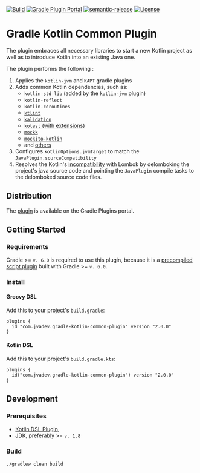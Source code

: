 [![Build](https://github.com/jvadev/gradle-kotlin-common-plugin/workflows/Build/badge.svg)](https://github.com/jvadev/gradle-kotlin-common-plugin/actions?query=workflow%3ABuild+branch%3Amaster)
[![Gradle Plugin Portal](https://img.shields.io/maven-metadata/v?label=Gradle%20Plugin%20Portal&logo=gradle&logoColor=blue&metadataUrl=https%3A%2F%2Fplugins.gradle.org%2Fm2%2Fcom%2Fjvadev%2Fgradle-kotlin-common-plugin%2Fcom.jvadev.gradle-kotlin-common-plugin.gradle.plugin%2Fmaven-metadata.xml)](https://plugins.gradle.org/plugin/com.jvadev.gradle-kotlin-common-plugin)
[![semantic-release](https://img.shields.io/badge/%20%20%F0%9F%93%A6%F0%9F%9A%80-semantic--release-e10079.svg)](https://github.com/jvadev/gradle-kotlin-common-plugin/actions?query=workflow%3ARelease)
[![License](https://img.shields.io/github/license/jvadev/gradle-kotlin-common-plugin)](https://github.com/jvadev/gradle-kotlin-common-plugin/blob/master/LICENSE)

# Gradle Kotlin Common Plugin

The plugin embraces all necessary libraries to start a new Kotlin project as well as to introduce Kotlin into an existing Java one. 

The plugin performs the following :

1. Applies the `kotlin-jvm` and `KAPT` gradle plugins
2. Adds common Kotlin dependencies, such as:
    - `kotlin std lib` (added by the `kotlin-jvm` plugin)
    - `kotlin-reflect`
    - `kotlin-coroutines`
    - [`ktlint`](https://github.com/pinterest/ktlint)
    - [`kalidation`](https://github.com/rcapraro/kalidation)
    - [`kotest` (with extensions)](https://github.com/kotest/kotest)
    - [`mockk`](https://github.com/mockk/mockk)
    - [`mockito-kotlin`](https://github.com/nhaarman/mockito-kotlin)
    - and [others](https://github.com/jvadev/gradle-kotlin-common-plugin/blob/master/src/main/kotlin/com/jvadev/gradle-kotlin-common-plugin.gradle.kts)
3. Configures `kotlinOptions.jvmTarget` to match the `JavaPlugin.sourceCompatibility`
4. Resolves the Kotlin's [incompatibility](https://stackoverflow.com/a/35530223/2441104) with Lombok by delomboking
the project's java source code and pointing the `JavaPlugin` compile tasks to the delomboked source code files.

## Distribution

The [plugin](https://plugins.gradle.org/plugin/com.jvadev.gradle-kotlin-common-plugin) is available on the Gradle Plugins portal.

## Getting Started

### Requirements

Gradle >= `v. 6.0` is required to use this plugin, because it is a
[precompiled script plugin](https://docs.gradle.org/current/userguide/custom_plugins.html#sec:precompiled_plugins)
built with Gradle >= `v. 6.0`.

### Install

#### Groovy DSL

Add this to your project's `build.gradle`:

```
plugins {
  id "com.jvadev.gradle-kotlin-common-plugin" version "2.0.0"
}
```

#### Kotlin DSL

Add this to your project's `build.gradle.kts`:

```
plugins {
  id("com.jvadev.gradle-kotlin-common-plugin") version "2.0.0"
}
```

## Development

### Prerequisites

- [Kotlin DSL Plugin](https://docs.gradle.org/current/userguide/kotlin_dsl.html#sec:kotlin-dsl_plugin),
- [JDK](https://stackoverflow.com/a/52524114/2441104), preferably >= `v. 1.8`

### Build

```
./gradlew clean build
```